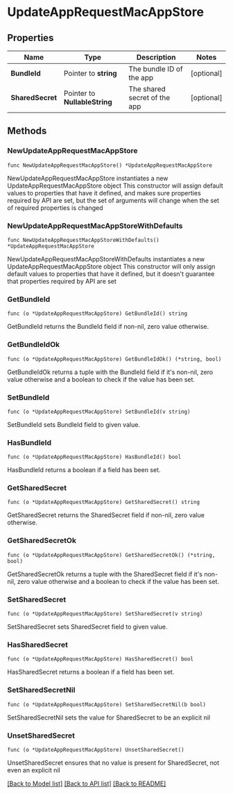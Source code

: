 # UpdateAppRequestMacAppStore

## Properties

Name | Type | Description | Notes
------------ | ------------- | ------------- | -------------
**BundleId** | Pointer to **string** | The bundle ID of the app | [optional] 
**SharedSecret** | Pointer to **NullableString** | The shared secret of the app | [optional] 

## Methods

### NewUpdateAppRequestMacAppStore

`func NewUpdateAppRequestMacAppStore() *UpdateAppRequestMacAppStore`

NewUpdateAppRequestMacAppStore instantiates a new UpdateAppRequestMacAppStore object
This constructor will assign default values to properties that have it defined,
and makes sure properties required by API are set, but the set of arguments
will change when the set of required properties is changed

### NewUpdateAppRequestMacAppStoreWithDefaults

`func NewUpdateAppRequestMacAppStoreWithDefaults() *UpdateAppRequestMacAppStore`

NewUpdateAppRequestMacAppStoreWithDefaults instantiates a new UpdateAppRequestMacAppStore object
This constructor will only assign default values to properties that have it defined,
but it doesn't guarantee that properties required by API are set

### GetBundleId

`func (o *UpdateAppRequestMacAppStore) GetBundleId() string`

GetBundleId returns the BundleId field if non-nil, zero value otherwise.

### GetBundleIdOk

`func (o *UpdateAppRequestMacAppStore) GetBundleIdOk() (*string, bool)`

GetBundleIdOk returns a tuple with the BundleId field if it's non-nil, zero value otherwise
and a boolean to check if the value has been set.

### SetBundleId

`func (o *UpdateAppRequestMacAppStore) SetBundleId(v string)`

SetBundleId sets BundleId field to given value.

### HasBundleId

`func (o *UpdateAppRequestMacAppStore) HasBundleId() bool`

HasBundleId returns a boolean if a field has been set.

### GetSharedSecret

`func (o *UpdateAppRequestMacAppStore) GetSharedSecret() string`

GetSharedSecret returns the SharedSecret field if non-nil, zero value otherwise.

### GetSharedSecretOk

`func (o *UpdateAppRequestMacAppStore) GetSharedSecretOk() (*string, bool)`

GetSharedSecretOk returns a tuple with the SharedSecret field if it's non-nil, zero value otherwise
and a boolean to check if the value has been set.

### SetSharedSecret

`func (o *UpdateAppRequestMacAppStore) SetSharedSecret(v string)`

SetSharedSecret sets SharedSecret field to given value.

### HasSharedSecret

`func (o *UpdateAppRequestMacAppStore) HasSharedSecret() bool`

HasSharedSecret returns a boolean if a field has been set.

### SetSharedSecretNil

`func (o *UpdateAppRequestMacAppStore) SetSharedSecretNil(b bool)`

 SetSharedSecretNil sets the value for SharedSecret to be an explicit nil

### UnsetSharedSecret
`func (o *UpdateAppRequestMacAppStore) UnsetSharedSecret()`

UnsetSharedSecret ensures that no value is present for SharedSecret, not even an explicit nil

[[Back to Model list]](../README.md#documentation-for-models) [[Back to API list]](../README.md#documentation-for-api-endpoints) [[Back to README]](../README.md)


